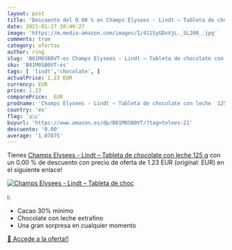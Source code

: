 ```yaml
---
layout: post
title: 'Descuento del 0.00 % en Champs Elysees - Lindt – Tableta de choc'
date: 2021-01-27 20:49:27
image: 'https://m.media-amazon.com/images/I/411SyGDvVjL._SL200_.jpg'
comments: true
category: ofertas
author: ring
slug: 'B01M0SB0VT-es Champs Elysees - Lindt – Tableta de chocolate con leche 125 g'
sku: 'B01M0SB0VT-es'
tags: [ 'lindt','chocolate', ]
actualPrice: 1.23 EUR
currency: EUR
price: 1.23
comparePrice:  EUR
prodname: 'Champs Elysees - Lindt – Tableta de chocolate con leche  125 g'
country: 'es'
flag: '🇪🇸'
buyurl: 'https://www.amazon.es/dp/B01M0SB0VT/?tag=tolees-21'
descuento: '0.00'
average: '1.07875'
---
```


Tienes [Champs Elysees - Lindt – Tableta de chocolate con leche  125 g](https://www.amazon.es/dp/B01M0SB0VT/?tag=tolees-21) con un 0.00 % de descuento con precio de oferta de 1.23 EUR (original:  EUR) en el siguiente enlace!

[![Champs Elysees - Lindt – Tableta de choc](https://m.media-amazon.com/images/I/411SyGDvVjL._SL200_.jpg)](https://www.amazon.es/dp/B01M0SB0VT/?tag=tolees-21)

ℹ️:

- Cacao 30% mínimo
- Chocolate con leche extrafino
- Una gran sorpresa en cualquier momento

[🛒 Accede a la oferta!!](https://www.amazon.es/dp/B01M0SB0VT/?tag=tolees-21)
